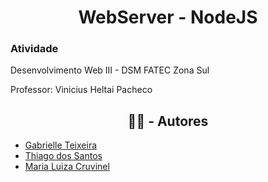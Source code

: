 <h1 align="center"> WebServer - NodeJS </h1>

### Atividade 

 Desenvolvimento Web III - DSM FATEC Zona Sul

Professor: Vinicius Heltai Pacheco

<h2 align="center">✍🏽 - Autores</h2>

- [Gabrielle Teixeira](https://github.com/Gabstxr)
- [Thiago dos Santos](https://github.com/thluc)
- [Maria Luiza Cruvinel](https://github.com/Cruvnel)
